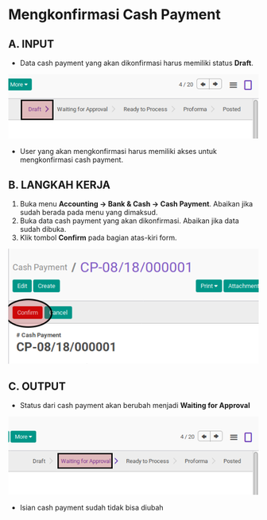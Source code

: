 # Mengkonfirmasi Cash Payment

## A. INPUT

* Data cash payment yang akan dikonfirmasi harus memiliki status **Draft**.

![](../../img/cash-payment/status-draft.png)

* User yang akan mengkonfirmasi harus memiliki akses untuk mengkonfirmasi cash payment.

## B. LANGKAH KERJA

1. Buka menu **Accounting -> Bank & Cash -> Cash Payment**. Abaikan jika sudah berada
pada menu yang dimaksud.
2. Buka data cash payment yang akan dikonfirmasi. Abaikan jika data sudah dibuka.
3. Klik tombol **Confirm** pada bagian atas-kiri form.

![](../../img/cash-payment/tombol-confirm.png)

## C. OUTPUT

* Status dari cash payment akan berubah menjadi **Waiting for Approval**

![](../../img/cash-payment/status-waiting-for-approval.png)

* Isian cash payment sudah tidak bisa diubah
